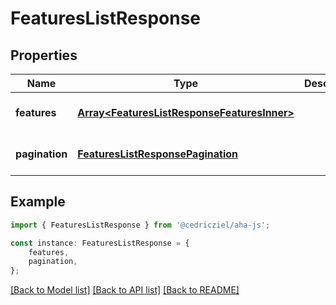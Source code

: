 # FeaturesListResponse


## Properties

Name | Type | Description | Notes
------------ | ------------- | ------------- | -------------
**features** | [**Array&lt;FeaturesListResponseFeaturesInner&gt;**](FeaturesListResponseFeaturesInner.md) |  | [optional] [default to undefined]
**pagination** | [**FeaturesListResponsePagination**](FeaturesListResponsePagination.md) |  | [optional] [default to undefined]

## Example

```typescript
import { FeaturesListResponse } from '@cedricziel/aha-js';

const instance: FeaturesListResponse = {
    features,
    pagination,
};
```

[[Back to Model list]](../README.md#documentation-for-models) [[Back to API list]](../README.md#documentation-for-api-endpoints) [[Back to README]](../README.md)
